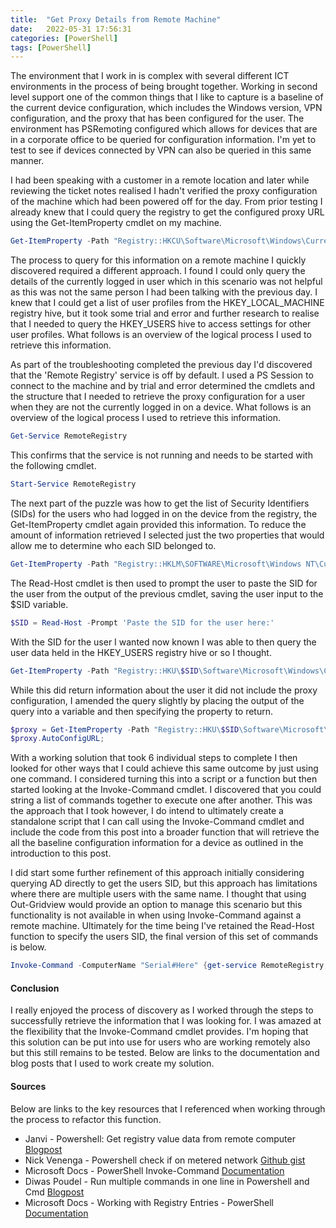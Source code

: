 ```yaml
---
title:  "Get Proxy Details from Remote Machine"
date:   2022-05-31 17:56:31
categories: [PowerShell]
tags: [PowerShell]
---
```


The environment that I work in is complex with several different ICT environments in the process of being brought together. Working in second level support one of the common things that I like to capture is a baseline of the current device configuration, which includes the Windows version, VPN configuration, and the proxy that has been configured for the user. The environment has PSRemoting configured which allows for devices that are in a corporate office to be queried for configuration information. I'm yet to test to see if devices connected by VPN can also be queried in this same manner.

I had been speaking with a customer in a remote location and later while reviewing the ticket notes realised I hadn't verified the proxy configuration of the machine which had been powered off for the day. From prior testing I already knew that I could query the registry to get the configured proxy URL using the Get-ItemProperty cmdlet on my machine. 

```powershell
Get-ItemProperty -Path "Registry::HKCU\Software\Microsoft\Windows\CurrentVersion\Internet Settings"
```
The process to query for this information on a remote machine I quickly discovered required a different approach. I found I could only query the details of the currently logged in user which in this scenario was not helpful as this was not the same person I had been talking with the previous day. I knew that I could get a list of user profiles from the HKEY_LOCAL_MACHINE registry hive, but it took some trial and error and further research to realise that I needed to query the HKEY_USERS hive to access settings for other user profiles. What follows is an overview of the logical process I used to retrieve this information.

As part of the troubleshooting completed the previous day I'd discovered that the 'Remote Registry' service is off by default. I used a PS Session to connect to the machine and by trial and error determined the cmdlets and the structure that I needed to retrieve the proxy configuration for a user when they are not the currently logged in on a device. What follows is an overview of the logical process I used to retrieve this information.

```powershell
Get-Service RemoteRegistry
```

This confirms that the service is not running and needs to be started with the following cmdlet.

```powershell
Start-Service RemoteRegistry
```

The next part of the puzzle was how to get the list of Security Identifiers (SIDs) for the users who had logged in on the device from the registry, the Get-ItemProperty cmdlet again provided this information. To reduce the amount of information retrieved I selected just the two properties that would allow me to determine who each SID belonged to.

```powershell
Get-ItemProperty -Path "Registry::HKLM\SOFTWARE\Microsoft\Windows NT\CurrentVersion\ProfileList\*" | select ProfileImagePath, PSPath
```

The Read-Host cmdlet is then used to prompt the user to paste the SID for the user from the output of the previous cmdlet, saving the user input to the $SID variable.

```powershell
$SID = Read-Host -Prompt 'Paste the SID for the user here:'
```

With the SID for the user I wanted now known I was able to then query the user data held in the HKEY_USERS registry hive or so I thought.

```powershell
Get-ItemProperty -Path "Registry::HKU\$SID\Software\Microsoft\Windows\CurrentVersion\Internet Settings"
```
While this did return information about the user it did not include the proxy configuration, I amended the query slightly by placing the output of the query into a variable and then specifying the property to return.

```powershell
$proxy = Get-ItemProperty -Path "Registry::HKU\$SID\Software\Microsoft\Windows\CurrentVersion\Internet Settings"
$proxy.AutoConfigURL;
```

With a working solution that took 6 individual steps to complete I then looked for other ways that I could achieve this same outcome by just using one command. I considered turning this into a script or a function but then started looking at the Invoke-Command cmdlet. I discovered that you could string a list of commands together to execute one after another. This was the approach that I took however, I do intend to ultimately create a standalone script that I can call using the Invoke-Command cmdlet and include the code from this post into a broader function that will retrieve the all the baseline configuration information for a device as outlined in the introduction to this post.

I did start some further refinement of this approach initially considering querying AD directly to get the users SID, but this approach has limitations where there are multiple users with the same name. I thought that using Out-Gridview would provide an option to manage this scenario but this functionality is not available in when using Invoke-Command against a remote machine. Ultimately for the time being I've retained the Read-Host function to specify the users SID, the final version of this set of commands is below.

```powershell
Invoke-Command -ComputerName "Serial#Here" {get-service RemoteRegistry; start-service RemoteRegistry; Get-ItemProperty -Path "Registry::HKLM\SOFTWARE\Microsoft\Windows NT\CurrentVersion\ProfileList\*" | select ProfileImagePath, PSPath; $SID = Read-Host -Prompt 'Paste the SID for the user here:'; $proxy = Get-ItemProperty -Path "Registry::HKU\$SID\Software\Microsoft\Windows\CurrentVersion\Internet Settings"; $proxy.AutoConfigURL; Stop-Service RemoteRegistry}
```

#### Conclusion

I really enjoyed the process of discovery as I worked through the steps to successfully retrieve the information that I was looking for. I was amazed at the flexibility that the Invoke-Command cmdlet provides. I'm hoping that this solution can be put into use for users who are working remotely also but this still remains to be tested. Below are links to the documentation and blog posts that I used to work create my solution.

#### Sources
Below are links to the key resources that I referenced when working through the process to refactor this function.

- Janvi - Powershell: Get registry value data from remote computer [Blogpost](http://vcloud-lab.com/entries/powershell/powershell-get-registry-value-data)
- Nick Venenga - Powershell check if on metered network [Github gist](https://gist.github.com/nijave/d657fb4cdb518286942f6c2dd933b472)
- Microsoft Docs - PowerShell Invoke-Command [Documentation](https://docs.microsoft.com/en-us/powershell/module/microsoft.powershell.core/invoke-command?view=powershell-7.2)
- Diwas Poudel - Run multiple commands in one line in Powershell and Cmd [Blogpost](https://ourtechroom.com/tech/run-multiple-commands-one-line-powershell-cmd/)
- Microsoft Docs - Working with Registry Entries - PowerShell [Documentation](https://docs.microsoft.com/en-us/powershell/scripting/samples/working-with-registry-entries?view=powershell-7.2)
